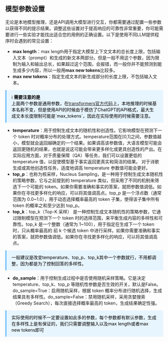 ## 模型参数设置

无论是本地模型推理，还是API调用大模型进行交互，你都需要通过配置一些参数以获得不同的提示结果。调整这些设置对于提高响应的可靠性非常重要，你可能需要进行一些实验才能找出适合您的用例的正确设置。以下是使用不同LLM提供程序时会遇到的常见设置：

- **max length**：max length用于指定大模型上下文文本的总长度上限，包括输入文本（prompt）和生成的新文本两部分。但是一般不用这个参数，因为限制为输入和输出总长，如果超过这个范围，会报错，而一般你并不能预测到能生成多少内容，所以一般用**max new tokens**比较多。
- **max new tokens**：指定生成文本的新生成部分的长度上限，不包括输入文本。

<div style="background:#e7f5ff;color:#000;padding:12px 16px;border-left:4px solid #74c0fc;">   ℹ️ <strong>需要注意的是</strong><br/>   上面两个参数是通用参数，在<a href="https://github.com/huggingface/transformers/blob/main/src/transformers/generation/configuration_utils.py#L104" target="_blank" rel="noopener">transformers官方代码</a>上，本地推理的时候基本名称不变，但是使用API的时候由于模仿了ChatGPT的API格式，最大生成文本长度限制可能是`max_tokens`，因此在实际使用的时候需要注意。 </div>

- **temperature**：用于控制生成文本的随机性和创造性。它影响模型在预测下一个 token 时对概率分布的处理方式。temperature范围在[0,1]之间，参数值越小，模型就会返回越确定的一个结果。如果调高该参数值，大语言模型可能会返回更随机的结果，也就是说这可能会带来更多样化或更具创造性的产出。在实际应用方面，对于质量保障（QA）等任务，我们可以设置更低的 temperature 值，以促使模型基于事实返回更真实和简洁的结果。 对于诗歌生成或其他创造性任务，适度地调高 temperature 参数值可能会更好。
- **top_p**：也称为核采样，Nucleus Sampling，是一种用于控制生成文本随机性的策略参数，它与之前提到的 temperature 类似，但采用了不同的机制来筛选下一个可能的 token。如果你需要准确和事实的答案，就把参数值调低。如果你在寻找更多样化的响应，可以将其值调高点。top_p 是一个浮点数（通常范围为 0.0~1.0），用于动态选择概率最高的 token 子集，使得该子集中所有 token 的概率之和至少达到 top_p。
- **top_k**：top_k（Top-K 采样） 是一种控制生成文本随机性的策略参数，它通过限制模型在预测下一个 token 时的选择范围，来平衡生成内容的多样性和可靠性。top_k 是一个整数（通常为 1~100），用于指定在生成下一个 token 时，只从概率最高的 前 k 个候选 token 中进行采样。如果你需要准确和事实的答案，就把参数值调低。如果你在寻找更多样化的响应，可以将其值调高点。

<div style="background:#e7f5ff;color:#000;padding:12px 16px;border-left:4px solid #74c0fc;">   一般建议是改变temperature、top_p、top_k其中一个参数就行，不用都调整，因为都是为了控制回答的多样性。<br/></div>

- **do_sample**：用于控制生成过程中是否使用随机采样策略。它是决定 temperature、top_k、top_p 等随机性参数是否生效的开关，默认是False。do_sample=True：启用随机采样，根据 token 概率分布进行随机选择，生成结果具有多样性。do_sample=False：禁用随机采样，采用贪婪搜索（Greedy Search），每次直接选择概率最高的 token，生成结果确定性强。

<div style="background:#e7f5ff;color:#000;padding:12px 16px;border-left:4px solid #74c0fc;">   实际使用的时候不一定要设置如此多的参数，每个参数都有默认参数，生成在多样性上是有保证的，我们只需要调整输入以及max length或者max new tokens即可<br/></div>